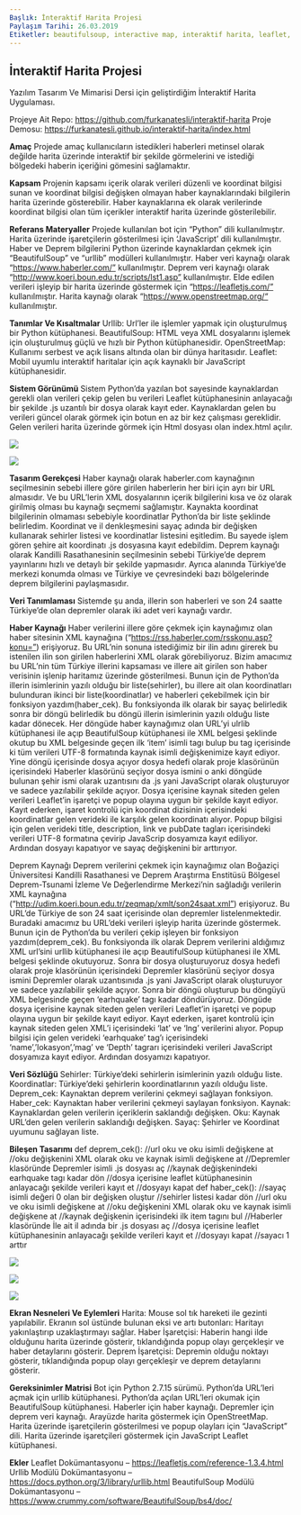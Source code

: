 ```yaml
---
Başlık: İnteraktif Harita Projesi
Paylaşım Tarihi: 26.03.2019
Etiketler: beautifulsoup, interactive map, interaktif harita, leaflet, openstreetmap, python, urllib
---
```


## İnteraktif Harita Projesi

Yazılım Tasarım Ve Mimarisi Dersi için geliştirdiğim İnteraktif Harita Uygulaması.

Projeye Ait Repo: https://github.com/furkanatesli/interaktif-harita
Proje Demosu: https://furkanatesli.github.io/interaktif-harita/index.html

**Amaç**
Projede amaç kullanıcıların istedikleri haberleri metinsel olarak değilde harita üzerinde interaktif bir şekilde görmelerini ve istediği bölgedeki haberin içeriğini gömesini sağlamaktır.

**Kapsam**
Projenin kapsamı içerik olarak verileri düzenli ve koordinat bilgisi sunan ve koordinat bilgisi değişken olmayan haber kaynaklarındaki bilgilerin harita üzerinde gösterebilir. Haber kaynaklarına ek olarak verilerinde koordinat bilgisi olan tüm içerikler interaktif harita üzerinde gösterilebilir.

**Referans Materyaller**
Projede kullanılan bot için “Python” dili kullanılmıştır.
Harita üzerinde işaretçilerin gösterilmesi için ‘JavaScript’ dili kullanılmıştır.
Haber ve Deprem bilgilerini Python üzerinde kaynaklardan çekmek için “BeautifulSoup” ve “urllib” modülleri kullanılmıştır.
Haber veri kaynağı olarak “https://www.haberler.com/” kullanılmıştır.
Deprem veri kaynağı olarak “http://www.koeri.boun.edu.tr/scripts/lst1.asp” kullanılmıştır.
Elde edilen verileri işleyip bir harita üzerinde göstermek için “https://leafletjs.com/” kullanılmıştır.
Harita kaynağı olarak “https://www.openstreetmap.org/“ kullanılmıştır.

**Tanımlar Ve Kısaltmalar**
Urllib: Url’ler ile işlemler yapmak için oluşturulmuş bir Python kütüphanesi.
BeautifulSoup: HTML veya XML dosyalarını işlemek için oluşturulmuş güçlü ve hızlı bir Python kütüphanesidir.
OpenStreetMap: Kullanımı serbest ve açık lisans altında olan bir dünya haritasıdır.
Leaflet: Mobil uyumlu interaktif haritalar için açık kaynaklı bir JavaScript kütüphanesidir.

**Sistem Görünümü**
Sistem Python’da yazılan bot sayesinde kaynaklardan gerekli olan verileri çekip gelen bu verileri Leaflet kütüphanesinin anlayacağı bir şekilde .js uzantılı bir dosya olarak kayıt eder. Kaynaklardan gelen bu verileri güncel olarak görmek için botun en az bir kez çalışması gereklidir. Gelen verileri harita üzerinde görmek için Html dosyası olan index.html açılır.

![](medya/İnteraktif-Harita-Projesi/4.jpg)

![](medya/İnteraktif-Harita-Projesi/5.jpg)

**Tasarım Gerekçesi**
Haber kaynağı olarak haberler.com kaynağının seçilmesinin sebebi illere göre girilen haberlerin
her biri için ayrı bir URL almasıdır. Ve bu URL’lerin XML dosyalarının içerik bilgilerini kısa ve öz olarak girilmiş olması bu kaynağı seçmemi sağlamıştır. Kaynakta koordinat bilgilerinin olmaması sebebiyle koordinatlar Python’da bir liste şeklinde belirledim. Koordinat ve il denkleşmesini sayaç adında bir değişken kullanarak sehirler listesi ve koordinatlar listesini eşitledim. Bu sayede işlem gören şehire ait koordinatı .js dosyasına kayıt edebildim.
Deprem kaynağı olarak Kandilli Rasathanesinin seçilmesinin sebebi Türkiye’de deprem yayınlarını hızlı ve detaylı bir şekilde yapmasıdır. Ayrıca alanında Türkiye’de merkezi konumda olması ve Türkiye ve çevresindeki bazı bölgelerinde deprem bilgilerini paylaşmasıdır.

**Veri Tanımlaması**
Sistemde şu anda, illerin son haberleri ve son 24 saatte Türkiye’de olan depremler olarak iki adet veri kaynağı vardır.

**Haber Kaynağı**
Haber verilerini illere göre çekmek için kaynağımız olan haber sitesinin XML kaynağına (“https://rss.haberler.com/rsskonu.asp?konu=”) erişiyoruz. Bu URL’nin sonuna istediğimiz bir ilin adını girerek bu istenilen ilin son girilen haberlerini XML olarak görebiliyoruz. Bizim amacımız bu URL’nin tüm Türkiye illerini kapsaması ve illere ait girilen son haber verisinin işlenip haritamız üzerinde gösterilmesi. Bunun için de Python’da illerin isimlerinin yazılı olduğu bir liste(sehirler), bu illere ait olan koordinatları bulunduran ikinci bir liste(koordinatlar) ve haberleri çekebilmek için bir fonksiyon yazdım(haber_cek). Bu fonksiyonda ilk olarak bir sayaç belirledik sonra bir döngü belirledik bu döngü illerin isimlerinin yazılı olduğu liste kadar dönecek. Her döngüde haber kaynağımız olan URL’yi ulrlib kütüphanesi ile açıp BeautifulSoup kütüphanesi ile XML belgesi şeklinde okutup bu XML belgesinde geçen ilk ‘item’ isimli tagı bulup bu tag içerisinde ki tüm verileri UTF-8 formatında kaynak isimli değişkenimize kayıt ediyor. Yine döngü içerisinde dosya açıyor dosya hedefi olarak proje klasörünün içerisindeki Haberler klasörünü seçiyor dosya ismini o anki döngüde bulunan şehir ismi olarak uzantısını da .js yani JavaScript olarak oluşturuyor ve sadece yazılabilir şekilde açıyor. Dosya içerisine kaynak siteden gelen verileri Leaflet’in işaretçi ve popup olayına uygun bir şekilde kayıt ediyor. Kayıt ederken, işaret kontrolü için koordinat dizisinin içerisindeki koordinatlar gelen verideki ile karşılık gelen koordinatı alıyor. Popup bilgisi için gelen verideki title, description, link ve pubDate tagları içerisindeki verileri UTF-8 formatına çevirip JavaScrip dosyamıza kayıt ediliyor. Ardından dosyayı kapatıyor ve sayaç değişkenini bir arttırıyor.

Deprem Kaynağı
Deprem verilerini çekmek için kaynağımız olan Boğaziçi Üniversitesi Kandilli Rasathanesi ve Deprem Araştırma Enstitüsü Bölgesel Deprem-Tsunami İzleme Ve Değerlendirme Merkezi’nin sağladığı verilerin XML kaynağına (“http://udim.koeri.boun.edu.tr/zeqmap/xmlt/son24saat.xml”) erişiyoruz. Bu URL’de Türkiye de son 24 saat içerisinde olan depremler listelenmektedir. Buradaki amacımız bu URL’deki verileri işleyip harita üzerinde göstermek. Bunun için de Python’da bu verileri çekip işleyen bir fonksiyon yazdım(deprem_cek). Bu fonksiyonda ilk olarak Deprem verilerini aldığımız XML url’sini urllib kütüphanesi ile açıp BeautifulSoup kütüphanesi ile XML belgesi şeklinde okutuyoruz. Sonra bir dosya oluşturuyoruz dosya hedefi olarak proje klasörünün içerisindeki Depremler klasörünü seçiyor dosya ismini Depremler olarak uzantısınıda .js yani JavaScript olarak oluşturuyor ve sadece yazılabilir şekilde açıyor. Sonra bir döngü oluşturup bu döngüyü XML belgesinde geçen ‘earhquake’ tagı kadar döndürüyoruz. Döngüde dosya içerisine kaynak siteden gelen verileri Leaflet’in işaretçi ve popup olayına uygun bir şekilde kayıt ediyor.
Kayıt ederken, işaret kontrolü için kaynak siteden gelen XML’i içerisindeki ‘lat’ ve ‘lng’ verilerini alıyor. Popup bilgisi için gelen verideki ‘earhquake’ tag’ı içerisindeki ‘name’,’lokasyon’,’mag’ ve ‘Depth’ tagrarı içerisindeki verileri JavaScript dosyamıza kayıt ediyor. Ardından dosyamızı kapatıyor.

**Veri Sözlüğü**
Sehirler: Türkiye’deki sehirlerin isimlerinin yazılı olduğu liste.
Koordinatlar: Türkiye’deki şehirlerin koordinatlarının yazılı olduğu liste.
Deprem_cek: Kaynaktan deprem verilerini çekmeyi sağlayan fonksiyon.
Haber_cek: Kaynaktan haber verilerini çekmeyi saylayan fonksiyon.
Kaynak: Kaynaklardan gelen verilerin içeriklerin saklandığı değişken.
Oku: Kaynak URL’den gelen verilerin saklandığı değişken.
Sayaç: Şehirler ve Koordinat uyumunu sağlayan liste.

**Bileşen Tasarımı**
def deprem_cek():
	//url oku ve oku isimli değişkene at
	//oku değişkenini XML olarak oku ve kaynak isimli değişkene at
	//Depremler klasöründe Depremler isimli .js dosyası aç
	//kaynak değişkenindeki earhquake tagı kadar dön
	//dosya içerisine leaflet kütüphanesinin anlayacağı şekilde verileri kayıt et
	//dosyayı kapat
def haber_cek():
	//sayaç isimli değeri 0 olan bir değişken oluştur
	//sehirler listesi kadar dön
	//url oku ve oku isimli değişkene at
	//oku değişkenini XML olarak oku ve kaynak isimli değişkene at
	//kaynak değişkenin içerisindeki ilk item tagını bul
	//Haberler klasöründe İle ait il adında bir .js dosyası aç
	//dosya içerisine leaflet kütüphanesinin anlayacağı şekilde verileri kayıt et
	//dosyayı kapat
	//sayacı 1 arttır

![](medya/İnteraktif-Harita-Projesi/1.jpg)

![](medya/İnteraktif-Harita-Projesi/2.jpg)

![](medya/İnteraktif-Harita-Projesi/3.jpg)

**Ekran Nesneleri Ve Eylemleri**
Harita: Mouse sol tık hareketi ile gezinti yapılabilir.
Ekranın sol üstünde bulunan eksi ve artı butonları: Haritayı yakınlaştırıp uzaklaştırmayı sağlar.
Haber İşaretçisi: Haberin hangi ilde olduğunu harita üzerinde gösterir, tıklandığında popup olayı gerçekleşir ve haber detaylarını gösterir.
Deprem İşaretçisi: Depremin olduğu noktayı gösterir, tıklandığında popup olayı gerçekleşir ve deprem detaylarını gösterir.

**Gereksinimler Matrisi**
Bot için Python 2.7.15 sürümü.
Python’da URL’leri açmak için urllib kütüphanesi.
Python’da açılan URL’leri okumak için BeautifulSoup kütüphanesi.
Haberler için haber kaynağı.
Depremler için deprem veri kaynağı.
Arayüzde harita göstermek için OpenStreetMap.
Harita üzerinde işaretçilerin gösterilmesi ve popup olayları için “JavaScript” dili.
Harita üzerinde işaretçileri göstermek için JavaScript Leaflet kütüphanesi.

**Ekler**
Leaflet Dokümantasyonu – https://leafletjs.com/reference-1.3.4.html
Urllib Modülü Dokümantasyonu – https://docs.python.org/3/library/urllib.html
BeautifulSoup Modülü Dokümantasyonu – https://www.crummy.com/software/BeautifulSoup/bs4/doc/

